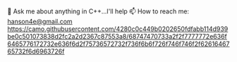  💬 Ask me about anything in C++...I'll help
 📫 How to reach me: hanson4e@gmail.com
 https://camo.githubusercontent.com/4280c0c449b0202650fdfabb114d939be0c501073838d2fc2a2d2367c87553a8/68747470733a2f2f7777772e636f6465776172732e636f6d2f75736572732f736f6b6f726f746f746f2f6261646765732f6d6963726f
<!--
**GithinjiHans/GithinjiHans** is a ✨ _special_ ✨ repository because its `README.md` (this file) appears on your GitHub profile.

Here are some ideas to get you started:

- 🔭 I’m currently working on ...
- 🌱 I’m currently learning ...
- 👯 I’m looking to collaborate on ...
- 🤔 I’m looking for help with ...
- 💬 Ask me about ...
- 📫 How to reach me: ...
- 😄 Pronouns: ...
- ⚡ Fun fact: ...
-->
